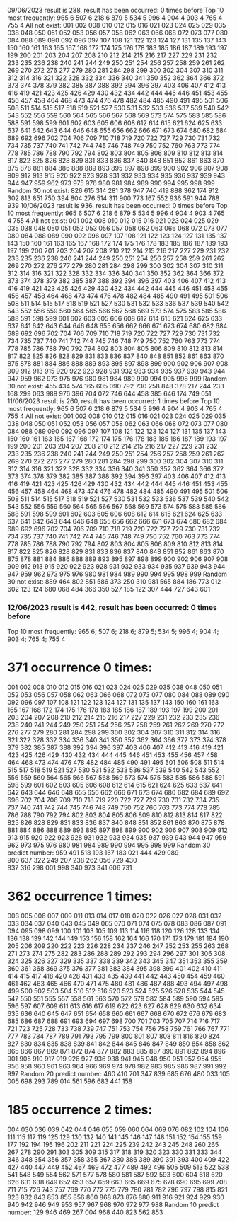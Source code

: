09/06/2023 result is 288, result has been occurred: 0 times before
Top 10 most frequently: 
965 6
507 6
218 6
879 5
534 5
996 4
904 4
903 4
765 4
755 4
All not exist: 
001 002 008 010 012 015 016 021 023 024 025 029 035 038 048 050 051 052 053 056 057 058 062 063 066 068 072 073 077 080 084 088 089 090 092 096 097 107 108 121 122 123 124 127 131 135 137 143 150 160 161 163 165 167 168 172 174 175 176 178 183 185 186 187 189 193 197 199 200 201 203 204 207 208 210 212 214 215 216 217 227 229 231 232 233 235 236 238 240 241 244 249 250 251 254 256 257 258 259 261 262 269 270 272 276 277 279 280 281 284 298 299 300 302 304 307 310 311 312 314 316 321 322 328 332 334 336 340 341 350 352 362 364 366 372 373 374 378 379 382 385 387 388 392 394 396 397 403 406 407 412 413 416 419 421 423 425 426 429 430 432 434 442 444 445 446 451 453 455 456 457 458 464 468 473 474 476 478 482 484 485 490 491 495 501 506 508 511 514 515 517 518 519 521 527 530 531 532 533 536 537 539 540 542 543 552 556 559 560 564 565 566 567 568 569 573 574 575 583 585 586 588 591 598 599 601 602 603 605 606 608 612 614 615 621 624 625 633 637 641 642 643 644 646 648 655 656 662 666 671 673 674 680 682 684 689 692 696 702 704 706 709 710 718 719 720 722 727 729 730 731 732 734 735 737 740 741 742 744 745 746 748 749 750 752 760 763 773 774 778 785 786 788 790 792 794 802 803 804 805 806 809 810 812 813 814 817 822 825 826 828 829 831 833 836 837 840 848 851 852 861 863 870 875 878 881 884 886 888 889 893 895 897 898 899 900 902 906 907 908 909 912 913 915 920 922 923 928 931 932 933 934 935 936 937 939 943 944 947 959 962 973 975 976 980 981 984 989 990 994 995 998 999 
Random 30 not exist: 
826
615
314
281
378
947
740
419
888
362
174
912
302
813
851
750
394
804
276
514
311
900
773
167
552
936
591
944
788
939
10/06/2023 result is 936, result has been occurred: 0 times before
Top 10 most frequently: 
965 6
507 6
218 6
879 5
534 5
996 4
904 4
903 4
765 4
755 4
All not exist: 
001 002 008 010 012 015 016 021 023 024 025 029 035 038 048 050 051 052 053 056 057 058 062 063 066 068 072 073 077 080 084 088 089 090 092 096 097 107 108 121 122 123 124 127 131 135 137 143 150 160 161 163 165 167 168 172 174 175 176 178 183 185 186 187 189 193 197 199 200 201 203 204 207 208 210 212 214 215 216 217 227 229 231 232 233 235 236 238 240 241 244 249 250 251 254 256 257 258 259 261 262 269 270 272 276 277 279 280 281 284 298 299 300 302 304 307 310 311 312 314 316 321 322 328 332 334 336 340 341 350 352 362 364 366 372 373 374 378 379 382 385 387 388 392 394 396 397 403 406 407 412 413 416 419 421 423 425 426 429 430 432 434 442 444 445 446 451 453 455 456 457 458 464 468 473 474 476 478 482 484 485 490 491 495 501 506 508 511 514 515 517 518 519 521 527 530 531 532 533 536 537 539 540 542 543 552 556 559 560 564 565 566 567 568 569 573 574 575 583 585 586 588 591 598 599 601 602 603 605 606 608 612 614 615 621 624 625 633 637 641 642 643 644 646 648 655 656 662 666 671 673 674 680 682 684 689 692 696 702 704 706 709 710 718 719 720 722 727 729 730 731 732 734 735 737 740 741 742 744 745 746 748 749 750 752 760 763 773 774 778 785 786 788 790 792 794 802 803 804 805 806 809 810 812 813 814 817 822 825 826 828 829 831 833 836 837 840 848 851 852 861 863 870 875 878 881 884 886 888 889 893 895 897 898 899 900 902 906 907 908 909 912 913 915 920 922 923 928 931 932 933 934 935 937 939 943 944 947 959 962 973 975 976 980 981 984 989 990 994 995 998 999 
Random 30 not exist: 
455
434
574
165
605
090
792
730
258
848
378
217
244
233
168
299
063
989
976
396
704
072
746
644
458
385
646
174
749
051
11/06/2023 result is 260, result has been occurred: 1 times before
Top 10 most frequently: 
965 6
507 6
218 6
879 5
534 5
996 4
904 4
903 4
765 4
755 4
All not exist: 
001 002 008 010 012 015 016 021 023 024 025 029 035 038 048 050 051 052 053 056 057 058 062 063 066 068 072 073 077 080 084 088 089 090 092 096 097 107 108 121 122 123 124 127 131 135 137 143 150 160 161 163 165 167 168 172 174 175 176 178 183 185 186 187 189 193 197 199 200 201 203 204 207 208 210 212 214 215 216 217 227 229 231 232 233 235 236 238 240 241 244 249 250 251 254 256 257 258 259 261 262 269 270 272 276 277 279 280 281 284 298 299 300 302 304 307 310 311 312 314 316 321 322 328 332 334 336 340 341 350 352 362 364 366 372 373 374 378 379 382 385 387 388 392 394 396 397 403 406 407 412 413 416 419 421 423 425 426 429 430 432 434 442 444 445 446 451 453 455 456 457 458 464 468 473 474 476 478 482 484 485 490 491 495 501 506 508 511 514 515 517 518 519 521 527 530 531 532 533 536 537 539 540 542 543 552 556 559 560 564 565 566 567 568 569 573 574 575 583 585 586 588 591 598 599 601 602 603 605 606 608 612 614 615 621 624 625 633 637 641 642 643 644 646 648 655 656 662 666 671 673 674 680 682 684 689 692 696 702 704 706 709 710 718 719 720 722 727 729 730 731 732 734 735 737 740 741 742 744 745 746 748 749 750 752 760 763 773 774 778 785 786 788 790 792 794 802 803 804 805 806 809 810 812 813 814 817 822 825 826 828 829 831 833 836 837 840 848 851 852 861 863 870 875 878 881 884 886 888 889 893 895 897 898 899 900 902 906 907 908 909 912 913 915 920 922 923 928 931 932 933 934 935 937 939 943 944 947 959 962 973 975 976 980 981 984 989 990 994 995 998 999 
Random 30 not exist: 
889
464
802
851
586
373
250
310
981
565
884
186
773
012
602
123
124
680
068
484
366
350
527
185
122
307
444
727
643
601
### 12/06/2023 result is 442, result has been occurred: 0 times before
Top 10 most frequently: 
965 6; 507 6; 218 6; 879 5; 534 5; 996 4; 904 4; 903 4; 765 4; 755 4
# 371 occurrence 0 times: 
001 002 008 010 012 015 016 021 023 024 025 029 035 038 048 050 051 052 053 056 057 058 062 063 066 068 072 073 077 080 084 088 089 090 092 096 097 107 108 121 122 123 124 127 131 135 137 143 150 160 161 163 165 167 168 172 174 175 176 178 183 185 186 187 189 193 197 199 200 201 203 204 207 208 210 212 214 215 216 217 227 229 231 232 233 235 236 238 240 241 244 249 250 251 254 256 257 258 259 261 262 269 270 272 276 277 279 280 281 284 298 299 300 302 304 307 310 311 312 314 316 321 322 328 332 334 336 340 341 350 352 362 364 366 372 373 374 378 379 382 385 387 388 392 394 396 397 403 406 407 412 413 416 419 421 423 425 426 429 430 432 434 444 445 446 451 453 455 456 457 458 464 468 473 474 476 478 482 484 485 490 491 495 501 506 508 511 514 515 517 518 519 521 527 530 531 532 533 536 537 539 540 542 543 552 556 559 560 564 565 566 567 568 569 573 574 575 583 585 586 588 591 598 599 601 602 603 605 606 608 612 614 615 621 624 625 633 637 641 642 643 644 646 648 655 656 662 666 671 673 674 680 682 684 689 692 696 702 704 706 709 710 718 719 720 722 727 729 730 731 732 734 735 737 740 741 742 744 745 746 748 749 750 752 760 763 773 774 778 785 786 788 790 792 794 802 803 804 805 806 809 810 812 813 814 817 822 825 826 828 829 831 833 836 837 840 848 851 852 861 863 870 875 878 881 884 886 888 889 893 895 897 898 899 900 902 906 907 908 909 912 913 915 920 922 923 928 931 932 933 934 935 937 939 943 944 947 959 962 973 975 976 980 981 984 989 990 994 995 998 999 
Random 30 predict number: 
959  491  518  193  167  183  021  444  429  089  
900  637  322  249  207  238  262  056  729  430  
837  316  298  001  998  340  973  341  606  731  
# 362 occurrence 1 times: 
003 005 006 007 009 011 013 014 017 018 020 022 026 027 028 031 032 033 034 037 040 043 045 049 065 070 071 074 075 078 083 086 087 091 094 095 098 099 100 101 103 105 109 113 114 116 118 120 126 128 133 134 136 138 139 142 144 149 153 156 158 162 164 166 170 171 173 179 181 184 190 205 206 209 220 222 223 226 228 234 237 246 247 252 253 255 263 268 271 273 274 275 282 283 286 288 289 292 293 294 296 297 301 306 308 324 325 326 327 329 335 337 338 339 342 343 345 347 351 353 355 359 360 361 368 369 375 376 377 381 383 384 395 398 399 401 402 410 411 414 415 417 418 420 428 431 433 435 439 441 442 443 450 454 459 460 461 462 463 465 466 470 471 475 480 481 486 487 488 493 494 497 498 499 500 502 503 504 510 512 516 520 523 524 525 526 528 535 544 545 547 550 551 555 557 558 561 563 570 572 579 582 584 589 590 594 595 596 597 607 609 611 613 616 617 619 622 623 627 628 629 630 632 634 635 636 640 645 647 651 654 658 660 661 667 668 670 672 676 679 683 685 686 687 688 691 693 694 697 698 700 701 703 705 707 714 716 717 721 723 725 728 733 738 739 747 751 753 754 756 758 759 761 766 767 771 777 783 784 787 789 791 793 795 799 800 801 807 808 811 816 820 824 827 830 834 835 838 839 841 842 844 845 846 847 849 850 854 858 862 865 866 867 869 871 872 874 877 882 883 885 887 890 891 892 894 896 901 905 910 917 919 926 927 936 938 941 945 948 950 951 952 954 955 956 958 960 961 963 964 966 969 974 978 982 983 985 986 987 991 992 997 
Random 20 predict number: 
460  410  701  347  839  685  676  480  033  105  
005  698  293  789  014  561  596  683  441  158  
# 185 occurrence 2 times: 
004 030 036 039 042 044 046 055 059 060 064 069 076 082 102 104 106 111 115 117 119 125 129 130 132 140 141 145 146 147 148 151 152 154 155 159 177 192 194 195 196 202 211 221 224 225 239 242 243 245 248 260 265 267 278 290 291 303 305 309 315 317 318 319 320 323 330 331 333 344 346 348 354 356 357 358 365 367 380 386 389 390 391 393 400 409 422 427 440 447 449 452 467 469 472 477 489 492 496 505 509 513 522 538 541 548 549 554 562 571 577 578 580 581 587 592 593 600 604 618 620 626 631 638 649 652 653 657 659 663 665 669 675 678 690 695 699 708 711 715 726 743 757 769 770 772 775 779 780 781 782 796 797 798 815 821 823 832 843 853 855 856 860 868 873 876 880 911 916 921 924 929 930 940 942 946 949 953 957 967 968 970 972 977 988 
Random 10 predict number: 
129  946  469  267  004  968  440  823  562  853  
